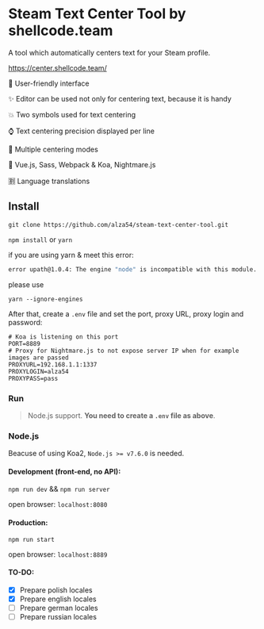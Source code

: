 # Steam Text Center Tool by shellcode.team
A tool which automatically centers text for your Steam profile.

https://center.shellcode.team/

:sparkling_heart: User-friendly interface

:sparkles: Editor can be used not only for centering text, because it is handy

:collision: Two symbols used for text centering

:watch: Text centering precision displayed per line

:raised_hands: Multiple centering modes

:rat: Vue.js, Sass, Webpack & Koa, Nightmare.js

:u5272: Language translations

## Install

`git clone https://github.com/alza54/steam-text-center-tool.git`

`npm install` or `yarn`

if you are using yarn & meet this error:

```bash
error upath@1.0.4: The engine "node" is incompatible with this module. Expected version ">=4 <=9".
```

please use

```
yarn --ignore-engines
```

After that, create a `.env` file and set the port, proxy URL, proxy login and password:

```env
# Koa is listening on this port
PORT=8889
# Proxy for Nightmare.js to not expose server IP when for example images are passed
PROXYURL=192.168.1.1:1337
PROXYLOGIN=alza54
PROXYPASS=pass
```

### Run

> Node.js support. **You need to create a `.env` file as above**.

### Node.js

Beacuse of using Koa2, `Node.js >= v7.6.0` is needed.

#### Development (front-end, no API):

`npm run dev` && `npm run server`

open browser: `localhost:8080`

#### Production:

`npm run start`

open browser: `localhost:8889`

#### TO-DO:
- [x] Prepare polish locales
- [x] Prepare english locales
- [ ] Prepare german locales
- [ ] Prepare russian locales
